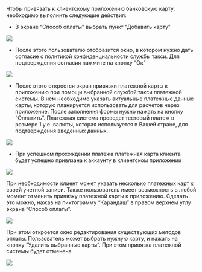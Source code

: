 Чтобы привязать к клиентскому приложению банковскую карту, необходимо выполнить следующие действия:

* В экране “Способ оплаты” выбрать пункт “Добавить карту”

![](https://txcloud.atlassian.net/wiki/download/thumbnails/25002625/JcJEq17N5ncvgULAbiVrI-soF8TVUxr06IFBsYUs0GN3LfwdPk_hczEFIdgxDFvLdzH_mvcWGQWvqyWOpe5V6LLVLDzZ4BwZqYcPwNyIkTrNvWPwaDyKdNaMAL8DNU5kn1zPv7Sd?version=1&modificationDate=1600179174212&cacheVersion=1&api=v2&width=226&height=456)

* После этого пользователю отобразится окно, в котором нужно дать согласие с политикой конфиденциальности службы такси. Для подтверждения согласия нажмите на кнопку “Ок”

![](https://txcloud.atlassian.net/wiki/download/thumbnails/25002625/pV-KKm3N-VIRigcgvF2Hvb0piNUE0kzftFYvZhsv_aVXUsB_TEDPfSMY-E1XEWPWUOQB1ERFaNSqcHzxsPSUvQ7LSziLTwJ_-tsc_fCFcluV98kTIsTCt5P_UCloyYn7A6nuWGA8?version=1&modificationDate=1600179174385&cacheVersion=1&api=v2&width=226&height=452)

* После этого откроется экран привязки платежной карты к приложению при помощи выбранной службой такси платежной системы. В нем необходимо указать актуальные платежные данные карты, которую планируется использовать для расчетов через приложение. После заполнения формы нужно нажать на кнопку “Оплатить”. Платежная система проведет тестовый платеж в размере 1 у.е. валюты, которая используется в Вашей стране, для подтверждения введенных данных.

![](https://txcloud.atlassian.net/wiki/download/thumbnails/25002625/mz9udlNEoYyIMlrCOm03AeSQMEf8J77UV_cD_aSI4GlezLXiT_sk5VTUhFO6PaDLDoDMSoVui_4rjdMRqlsuAKTLUX8Gg_FTcKS3zZg05jrf4IKEOCYXT1GKSh5qIFn0iJGx5uIl?version=1&modificationDate=1600179174631&cacheVersion=1&api=v2&width=226&height=452)

* При успешном прохождении платежа платежная карта клиента будет успешно привязана к аккаунту в клиентском приложении

![](https://txcloud.atlassian.net/wiki/download/thumbnails/25002625/HIehGhUosCvHdnThkviLlmroiJlTXfAr0FrPDy7-8VOtaZ3ZQLyhOftrDJzZfMUT5Nw1hI2X-kVtjebZ4ADe1AcPTQ5ZJljKyjd4BPiBIH2nxs4ASp-4NbgJoDmaiFKZDC3rB8RD?version=1&modificationDate=1600179174812&cacheVersion=1&api=v2&width=226&height=452)

При необходимости клиент может указать несколько платежных карт к своей учетной записи. Также пользователь имеет возможность в любой момент отменить привязку платежной карты к приложению. Сделать это можно, нажав на пиктограмму “Карандаш” в правом верхнем углу экрана “Способ оплаты”. 

![](https://txcloud.atlassian.net/wiki/download/thumbnails/25002625/Gn_p_FQBDMOisP1S09tnTfJDcWEbj2R5FTfGnjIdCpnIX2Hkhtz66FBX_6ETlkpU5l65m0wS774AMhPRsk5X3sSgd-aSrS1vTOJvhRlLjmkSfdZIflQ8J5b4PfWlBhuZH3BQh5It?version=1&modificationDate=1600179175004&cacheVersion=1&api=v2&width=226&height=448)

При этом откроется окно редактирования существующих методов оплаты. Пользователь может выбрать нужную карту, и нажать на кнопку “Удалить выбранные карты”. При этом привязка платежной системы будет отменена.

![](https://txcloud.atlassian.net/wiki/download/thumbnails/25002625/7p6kQpe9mrcPKYcFtfCCOCeK_-ESqoubXRcS4gMRN_qdVaePzNT_HdrIA4hlEZ8UA6BFf2GVqAKAMfCjVDDXOFm5EKdbGq58-vhzWuW-mP2VW6ECg_lH4cFIDDnB3WJfPnTCIUAn?version=1&modificationDate=1600179175227&cacheVersion=1&api=v2&width=226&height=452)